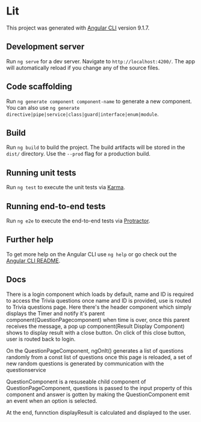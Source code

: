 # Lit

This project was generated with [Angular CLI](https://github.com/angular/angular-cli) version 9.1.7.

## Development server

Run `ng serve` for a dev server. Navigate to `http://localhost:4200/`. The app will automatically reload if you change any of the source files.

## Code scaffolding

Run `ng generate component component-name` to generate a new component. You can also use `ng generate directive|pipe|service|class|guard|interface|enum|module`.

## Build

Run `ng build` to build the project. The build artifacts will be stored in the `dist/` directory. Use the `--prod` flag for a production build.

## Running unit tests

Run `ng test` to execute the unit tests via [Karma](https://karma-runner.github.io).

## Running end-to-end tests

Run `ng e2e` to execute the end-to-end tests via [Protractor](http://www.protractortest.org/).

## Further help

To get more help on the Angular CLI use `ng help` or go check out the [Angular CLI README](https://github.com/angular/angular-cli/blob/master/README.md).

## Docs
There is a login component which loads by default, name and ID is required to access the Trivia questions
once name and ID is provided, use is routed to Trivia questions page. Here there's the header component which simply
displays the Timer and notify it's parent component(QuestionPagecomponent) when time is over, once this parent
receives the message, a pop up component(Result Display Component) shows to display result with a close button. On click of this close
button, user is routed back to login.

On the QuestionPageComponent, ngOnIt() generates a list of questions randomly from a const list of questions
once this page is reloaded, a set of new random questions is generated by communication with the questionservice

QuestionComponent is a resuseable child component of QuestionPageComponent, questions is passed to the input property of this component
and answer is gotten by making the QuestionComponent emit an event when an option is selected.

At the end, funnction displayResult is calculated and displayed to the user.